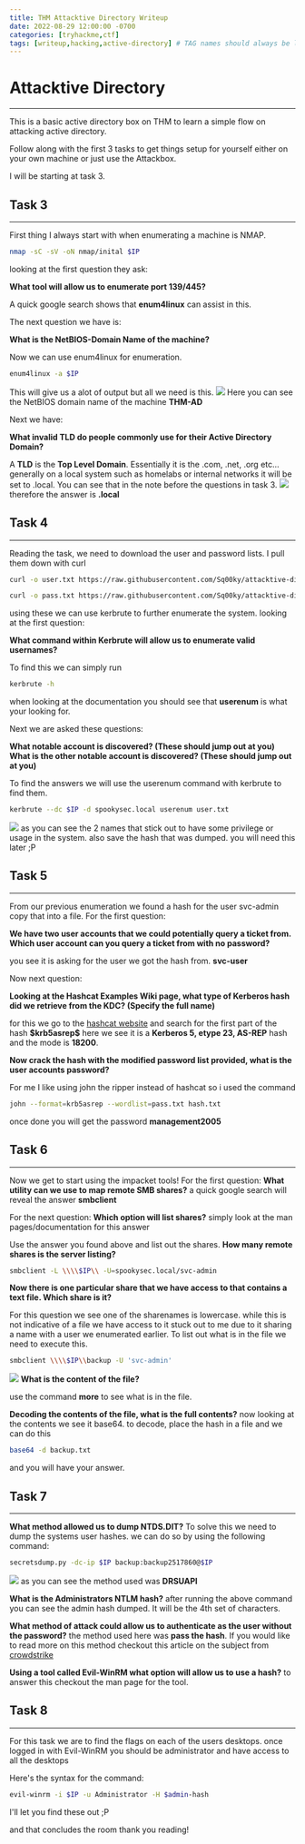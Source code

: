 ```yaml
---
title: THM Attacktive Directory Writeup
date: 2022-08-29 12:00:00 -0700
categories: [tryhackme,ctf]
tags: [writeup,hacking,active-directory] # TAG names should always be lowercase
---
```

# Attacktive Directory 
---
This is a basic active directory box on THM to learn a simple flow on attacking active directory.

Follow along with the first 3 tasks to get things setup for yourself either on your own machine or just use the Attackbox.

I will be starting at task 3.

## Task 3
---

First thing I always start with when enumerating a machine is NMAP.
```bash
nmap -sC -sV -oN nmap/inital $IP
```

looking at the first question they ask:

**What tool will allow us to enumerate port 139/445?**

A quick google search shows that **enum4linux** can assist in this.

The next question we have is:

**What is the NetBIOS-Domain Name of the machine?**

Now we can use enum4linux for enumeration. 
```bash
enum4linux -a $IP
```
This will give us a alot of output but all we need is this.
![](/assets/images/thm/attacktive/enum4linux.png)
Here you can see the NetBIOS domain name of the machine
**THM-AD**

Next we have:

**What invalid TLD do people commonly use for their Active Directory Domain?**

A **TLD** is the **Top Level Domain**. Essentially it is the .com, .net, .org etc... generally on a local system such as homelabs or internal networks it will be set to .local. You can see that in the note before the questions in task 3.
![](/assets/images/thm/attacktive/task3-note.png)
therefore the answer is
**.local**


## Task 4
---

Reading the task, we need to download the user and password lists.
I pull them down with curl
```bash
curl -o user.txt https://raw.githubusercontent.com/Sq00ky/attacktive-directory-tools/master/userlist.txt
```
```bash
curl -o pass.txt https://raw.githubusercontent.com/Sq00ky/attacktive-directory-tools/master/passwordlist.txt
```
using these we can use kerbrute  to further enumerate the system.
looking at the first question:

**What command within Kerbrute will allow us to enumerate valid usernames?**

To find this we can simply run
```bash
kerbrute -h
```
when looking at the documentation you should see that **userenum** is what your looking for.

Next we are asked these questions:

**What notable account is discovered? (These should jump out at you)**
**What is the other notable account is discovered? (These should jump out at you)**

To find the answers we will use the userenum command with kerbrute to find them.
```bash
kerbrute --dc $IP -d spookysec.local userenum user.txt
```
![](/assets/images/thm/attacktive/kerbrute.png)
as you can see the 2 names that stick out to have some privilege or usage in the system.
also save the hash that was dumped. you will need this later ;P


## Task 5
---
From our previous enumeration we found a hash for the user svc-admin copy that into a file.
For the first question:

**We have two user accounts that we could potentially query a ticket from. Which user account can you query a ticket from with no password?**

you see it is asking for the user we got the hash from. **svc-user**

Now next question:

**Looking at the Hashcat Examples Wiki page, what type of Kerberos hash did we retrieve from the KDC? (Specify the full name)**

for this we go to the [hashcat website](https://hashcat.net/wiki/doku.php?id=example_hashes) and search for the first part of the hash **\$krb5asrep$**
here we see it is a **Kerberos 5, etype 23, AS-REP** hash and the mode is **18200**.

**Now crack the hash with the modified password list provided, what is the user accounts password?**

For me I like using john the ripper instead of hashcat so i used the command
```bash
john --format=krb5asrep --wordlist=pass.txt hash.txt
```
once done you will get the password **management2005**


## Task 6
---
Now we get to start using the impacket tools! 
For the first question:
**What utility can we use to map remote SMB shares?**
a quick google search will reveal the answer **smbclient** 

For the next question:
**Which option will list shares?**
simply look at the man pages/documentation for this answer

Use the answer you found above and list out the shares.
**How many remote shares is the server listing?**
```bash
smbclient -L \\\\$IP\\ -U=spookysec.local/svc-admin
```

**Now there is one particular share that we have access to that contains a text file. Which share is it?**

For this question we see one of the sharenames is lowercase. while this is not indicative of a file we have access to it stuck out to me due to it sharing a name with a user we enumerated earlier.
To list out what is in the file  we need to execute this.
```bash
smbclient \\\\$IP\\backup -U 'svc-admin'
```
![](/assets/images/thm/attacktive/smbclient.png)
**What is the content of the file?**

use the command **more** to see what is in the file.


**Decoding the contents of the file, what is the full contents?**
now looking at the contents we see it base64. to decode, place the hash in a file and we can do this
```bash
base64 -d backup.txt
```
and you will have your answer.


## Task 7
---
**What method allowed us to dump NTDS.DIT?**
To solve this we need to dump the systems user hashes.
we can do so by using the following command:
```bash
secretsdump.py -dc-ip $IP backup:backup2517860@$IP
```
![](/assets/images/thm/attacktive/secretsdump.png)
as you can see the method used was **DRSUAPI**


**What is the Administrators NTLM hash?**
after running the above command you can see the admin hash dumped. It will be the 4th set of characters.

**What method of attack could allow us to authenticate as the user without the password?**
the method used here was **pass the hash**. If you would like to read more on this method checkout this article on the subject from [crowdstrike](https://www.crowdstrike.com/cybersecurity-101/pass-the-hash/)

**Using a tool called Evil-WinRM what option will allow us to use a hash?**
to answer this checkout the man page for the tool.


## Task 8
---
For this task we are to find the flags on each of the users desktops.
once logged in with Evil-WinRM you should be administrator and have access to all the desktops 

Here's the syntax for the command:
```bash
evil-winrm -i $IP -u Administrator -H $admin-hash
```

I'll let you find these out ;P

and that concludes the room thank you reading!